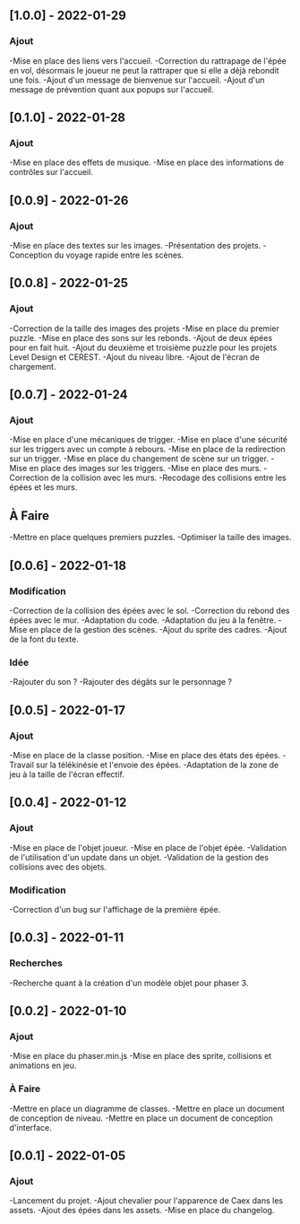 ## [1.0.0] - 2022-01-29
### Ajout
-Mise en place des liens vers l'accueil.
-Correction du rattrapage de l'épée en vol, désormais le joueur ne peut la rattraper que si elle a déjà rebondit une fois.
-Ajout d'un message de bienvenue sur l'accueil.
-Ajout d'un message de prévention quant aux popups sur l'accueil.

## [0.1.0] - 2022-01-28
### Ajout
-Mise en place des effets de musique.
-Mise en place des informations de contrôles sur l'accueil.

## [0.0.9] - 2022-01-26
### Ajout
-Mise en place des textes sur les images.
-Présentation des projets.
-Conception du voyage rapide entre les scènes.

## [0.0.8] - 2022-01-25
### Ajout
-Correction de la taille des images des projets
-Mise en place du premier puzzle.
-Mise en place des sons sur les rebonds.
-Ajout de deux épées pour en fait huit.
-Ajout du deuxième et troisième puzzle pour les projets Level Design et CEREST.
-Ajout du niveau libre.
-Ajout de l'écran de chargement.

## [0.0.7] - 2022-01-24
### Ajout
-Mise en place d'une mécaniques de trigger.
-Mise en place d'une sécurité sur les triggers avec un compte à rebours.
-Mise en place de la redirection sur un trigger.
-Mise en place du changement de scène sur un trigger.
-Mise en place des images sur les triggers.
-Mise en place des murs.
-Correction de la collision avec les murs.
-Recodage des collisions entre les épées et les murs.
## À Faire
-Mettre en place quelques premiers puzzles.
-Optimiser la taille des images.

## [0.0.6] - 2022-01-18
### Modification
-Correction de la collision des épées avec le sol.
-Correction du rebond des épées avec le mur.
-Adaptation du code.
-Adaptation du jeu à la fenêtre.
-Mise en place de la gestion des scènes.
-Ajout du sprite des cadres.
-Ajout de la font du texte.
### Idée
-Rajouter du son ?
-Rajouter des dégâts sur le personnage ?

## [0.0.5] - 2022-01-17
### Ajout
-Mise en place de la classe position.
-Mise en place des états des épées.
-Travail sur la télékinésie et l'envoie des épées.
-Adaptation de la zone de jeu à la taille de l'écran effectif.

## [0.0.4] - 2022-01-12
### Ajout
-Mise en place de l'objet joueur.
-Mise en place de l'objet épée.
-Validation de l'utilisation d'un update dans un objet.
-Validation de la gestion des collisions avec des objets.
### Modification
-Correction d'un bug sur l'affichage de la première épée.

## [0.0.3] - 2022-01-11
### Recherches
-Recherche quant à la création d'un modèle objet pour phaser 3.

## [0.0.2] - 2022-01-10
### Ajout
-Mise en place du phaser.min.js
-Mise en place des sprite, collisions et animations en jeu.
### À Faire
-Mettre en place un diagramme de classes.
-Mettre en place un document de conception de niveau.
-Mettre en place un document de conception d'interface.

## [0.0.1] - 2022-01-05
### Ajout
-Lancement du projet.
-Ajout chevalier pour l'apparence de Caex dans les assets.
-Ajout des épées dans les assets.
-Mise en place du changelog.